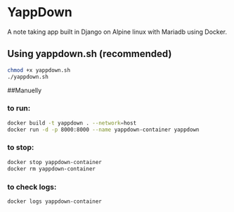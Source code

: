 # YappDown
A note taking app built in Django on Alpine linux with Mariadb using Docker.

## Using yappdown.sh (recommended)
```sh
chmod +x yappdown.sh
./yappdown.sh
```

##Manuelly
### to run:
```sh
docker build -t yappdown . --network=host
docker run -d -p 8000:8000 --name yappdown-container yappdown
```

### to stop:
```sh
docker stop yappdown-container
docker rm yappdown-container
```

### to check logs:
```sh
docker logs yappdown-container
```